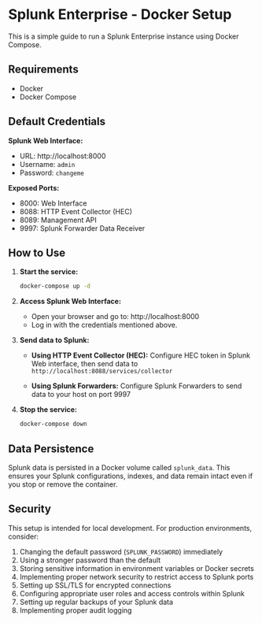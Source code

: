 # Splunk Enterprise - Docker Setup

This is a simple guide to run a Splunk Enterprise instance using Docker Compose.

## Requirements

- Docker
- Docker Compose

## Default Credentials

**Splunk Web Interface:**
- URL: http://localhost:8000
- Username: `admin`
- Password: `changeme`

**Exposed Ports:**
- 8000: Web Interface
- 8088: HTTP Event Collector (HEC)
- 8089: Management API
- 9997: Splunk Forwarder Data Receiver

## How to Use

1. **Start the service:**

    ```bash
    docker-compose up -d
    ```

2. **Access Splunk Web Interface:**
   
   - Open your browser and go to: http://localhost:8000
   - Log in with the credentials mentioned above.

3. **Send data to Splunk:**

    - **Using HTTP Event Collector (HEC):** 
     Configure HEC token in Splunk Web interface, then send data to `http://localhost:8088/services/collector`
   
   - **Using Splunk Forwarders:** 
     Configure Splunk Forwarders to send data to your host on port 9997

4. **Stop the service:**

    ```bash
    docker-compose down
    ```

## Data Persistence

Splunk data is persisted in a Docker volume called `splunk_data`. This ensures your Splunk configurations, indexes, and data remain intact even if you stop or remove the container.

## Security

This setup is intended for local development. For production environments, consider:

1. Changing the default password (`SPLUNK_PASSWORD`) immediately
2. Using a stronger password than the default
3. Storing sensitive information in environment variables or Docker secrets
4. Implementing proper network security to restrict access to Splunk ports
5. Setting up SSL/TLS for encrypted connections
6. Configuring appropriate user roles and access controls within Splunk
7. Setting up regular backups of your Splunk data
8. Implementing proper audit logging
